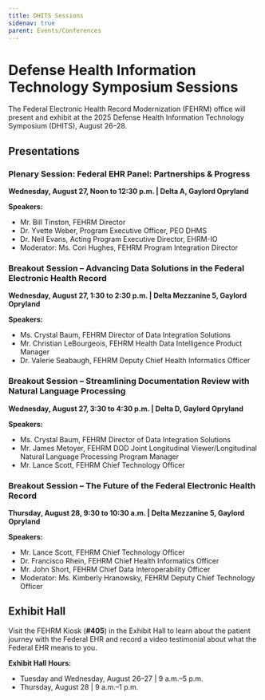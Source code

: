 ```yaml
---
title: DHITS Sessions
sidenav: true
parent: Events/Conferences
---
```

# Defense Health Information Technology Symposium Sessions

The Federal Electronic Health Record Modernization (FEHRM) office will present and exhibit at the 2025 Defense Health Information Technology Symposium (DHITS), August 26–28.

## Presentations

### Plenary Session: Federal EHR Panel: Partnerships & Progress

**Wednesday, August 27, Noon to 12:30 p.m. | Delta A, Gaylord Opryland**

**Speakers:**
- Mr. Bill Tinston, FEHRM Director
- Dr. Yvette Weber, Program Executive Officer, PEO DHMS 
- Dr. Neil Evans, Acting Program Executive Director, EHRM-IO
- Moderator: Ms. Cori Hughes, FEHRM Program Integration Director

### Breakout Session – Advancing Data Solutions in the Federal Electronic Health Record

**Wednesday, August 27, 1:30 to 2:30 p.m. | Delta Mezzanine 5, Gaylord Opryland**

**Speakers:**
- Ms. Crystal Baum, FEHRM Director of Data Integration Solutions
- Mr. Christian LeBourgeois, FEHRM Health Data Intelligence Product Manager
- Dr. Valerie Seabaugh, FEHRM Deputy Chief Health Informatics Officer

### Breakout Session – Streamlining Documentation Review with Natural Language Processing

**Wednesday, August 27, 3:30 to 4:30 p.m. | Delta D, Gaylord Opryland**

**Speakers:**
- Ms. Crystal Baum, FEHRM Director of Data Integration Solutions
- Mr. James Metoyer, FEHRM DOD Joint Longitudinal Viewer/Longitudinal Natural Language Processing Program Manager
- Mr. Lance Scott, FEHRM Chief Technology Officer

### Breakout Session – The Future of the Federal Electronic Health Record

**Thursday, August 28, 9:30 to 10:30 a.m. | Delta Mezzanine 5, Gaylord Opryland**

**Speakers:**
- Mr. Lance Scott, FEHRM Chief Technology Officer
- Dr. Francisco Rhein, FEHRM Chief Health Informatics Officer
- Mr. John Short, FEHRM Chief Data Interoperability Officer 
- Moderator: Ms. Kimberly Hranowsky, FEHRM Deputy Chief Technology Officer

## Exhibit Hall

Visit the FEHRM Kiosk (**#405**) in the Exhibit Hall to learn about the patient journey with the Federal EHR and record a video testimonial about what the Federal EHR means to you. 

**Exhibit Hall Hours:**
- Tuesday and Wednesday, August 26–27 | 9 a.m.–5 p.m.
- Thursday, August 28 | 9 a.m.–1 p.m.